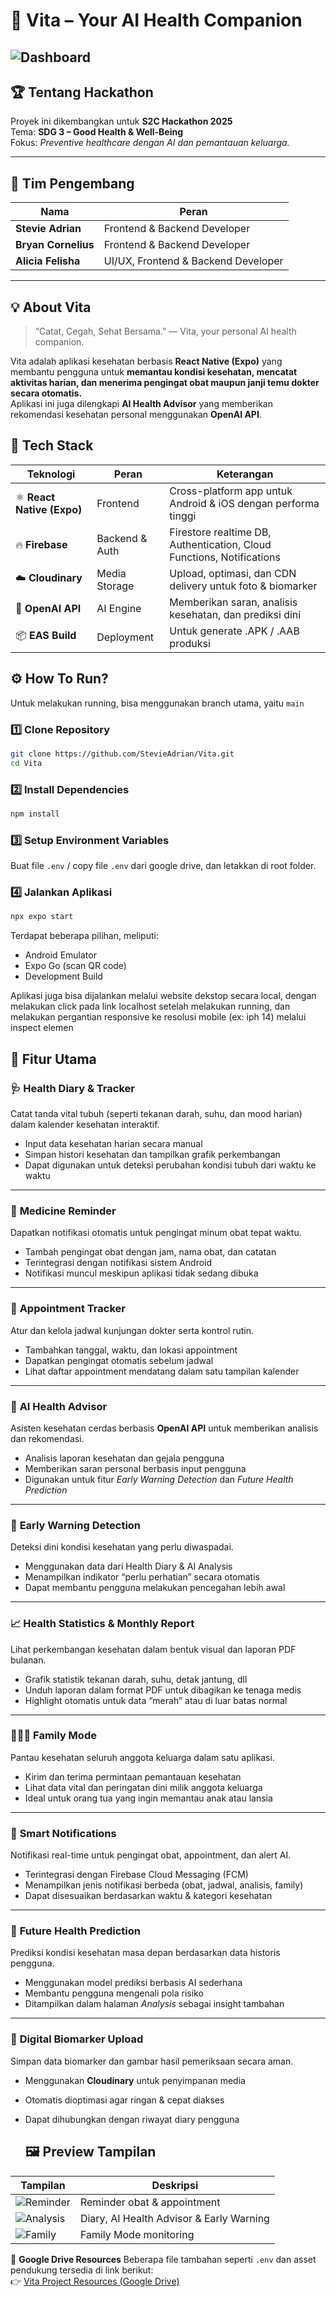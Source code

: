 # 🌿 Vita – Your AI Health Companion

![Dashboard](assets/screen/vita.png)
---

## 🏆 Tentang Hackathon
Proyek ini dikembangkan untuk **S2C Hackathon 2025**  
Tema: **SDG 3 – Good Health & Well-Being**  
Fokus: *Preventive healthcare dengan AI dan pemantauan keluarga.*

---

## 👥 Tim Pengembang
| Nama | Peran |
|------|--------|
| **Stevie Adrian** | Frontend & Backend Developer |
| **Bryan Cornelius** | Frontend & Backend Developer |
| **Alicia Felisha** | UI/UX, Frontend & Backend Developer |
---

## 💡 About Vita
> “Catat, Cegah, Sehat Bersama.” — Vita, your personal AI health companion.

Vita adalah aplikasi kesehatan berbasis **React Native (Expo)** yang membantu pengguna untuk **memantau kondisi kesehatan, mencatat aktivitas harian, dan menerima pengingat obat maupun janji temu dokter secara otomatis.**  
Aplikasi ini juga dilengkapi **AI Health Advisor** yang memberikan rekomendasi kesehatan personal menggunakan **OpenAI API**.

## 🚀 Tech Stack

| Teknologi | Peran | Keterangan |
|------------|--------|------------|
| ⚛️ **React Native (Expo)** | Frontend | Cross-platform app untuk Android & iOS dengan performa tinggi |
| 🔥 **Firebase** | Backend & Auth | Firestore realtime DB, Authentication, Cloud Functions, Notifications |
| ☁️ **Cloudinary** | Media Storage | Upload, optimasi, dan CDN delivery untuk foto & biomarker |
| 🤖 **OpenAI API** | AI Engine | Memberikan saran, analisis kesehatan, dan prediksi dini |
| 📦 **EAS Build** | Deployment | Untuk generate .APK / .AAB produksi |

## ⚙️ How To Run?
Untuk melakukan running, bisa menggunakan branch utama, yaitu ```main```

### 1️⃣ Clone Repository
```bash
git clone https://github.com/StevieAdrian/Vita.git
cd Vita
```
### 2️⃣ Install Dependencies
```bash
npm install
```

### 3️⃣ Setup Environment Variables
Buat file ```.env``` / copy file ```.env``` dari google drive, dan letakkan di root folder.

### 4️⃣ Jalankan Aplikasi
```bash
npx expo start
```
Terdapat beberapa pilihan, meliputi:
- Android Emulator
- Expo Go (scan QR code)
- Development Build

Aplikasi juga bisa dijalankan melalui website dekstop secara local, dengan melakukan click pada link localhost setelah melakukan running, dan melakukan pergantian responsive ke resolusi mobile (ex: iph 14) melalui inspect elemen

## 📱 Fitur Utama

### 🩺 **Health Diary & Tracker**
Catat tanda vital tubuh (seperti tekanan darah, suhu, dan mood harian) dalam kalender kesehatan interaktif.  
- Input data kesehatan harian secara manual  
- Simpan histori kesehatan dan tampilkan grafik perkembangan  
- Dapat digunakan untuk deteksi perubahan kondisi tubuh dari waktu ke waktu  

---

### 💊 **Medicine Reminder**
Dapatkan notifikasi otomatis untuk pengingat minum obat tepat waktu.  
- Tambah pengingat obat dengan jam, nama obat, dan catatan  
- Terintegrasi dengan notifikasi sistem Android  
- Notifikasi muncul meskipun aplikasi tidak sedang dibuka  

---

### 📅 **Appointment Tracker**
Atur dan kelola jadwal kunjungan dokter serta kontrol rutin.  
- Tambahkan tanggal, waktu, dan lokasi appointment  
- Dapatkan pengingat otomatis sebelum jadwal  
- Lihat daftar appointment mendatang dalam satu tampilan kalender  

---

### 🧠 **AI Health Advisor**
Asisten kesehatan cerdas berbasis **OpenAI API** untuk memberikan analisis dan rekomendasi.  
- Analisis laporan kesehatan dan gejala pengguna  
- Memberikan saran personal berbasis input pengguna  
- Digunakan untuk fitur *Early Warning Detection* dan *Future Health Prediction*  

---

### 🚨 **Early Warning Detection**
Deteksi dini kondisi kesehatan yang perlu diwaspadai.  
- Menggunakan data dari Health Diary & AI Analysis  
- Menampilkan indikator “perlu perhatian” secara otomatis  
- Dapat membantu pengguna melakukan pencegahan lebih awal  

---

### 📈 **Health Statistics & Monthly Report**
Lihat perkembangan kesehatan dalam bentuk visual dan laporan PDF bulanan.  
- Grafik statistik tekanan darah, suhu, detak jantung, dll  
- Unduh laporan dalam format PDF untuk dibagikan ke tenaga medis  
- Highlight otomatis untuk data “merah” atau di luar batas normal  

---

### 👨‍👩‍👧 **Family Mode**
Pantau kesehatan seluruh anggota keluarga dalam satu aplikasi.  
- Kirim dan terima permintaan pemantauan kesehatan  
- Lihat data vital dan peringatan dini milik anggota keluarga  
- Ideal untuk orang tua yang ingin memantau anak atau lansia  

---

### 💬 **Smart Notifications**
Notifikasi real-time untuk pengingat obat, appointment, dan alert AI.  
- Terintegrasi dengan Firebase Cloud Messaging (FCM)  
- Menampilkan jenis notifikasi berbeda (obat, jadwal, analisis, family)  
- Dapat disesuaikan berdasarkan waktu & kategori kesehatan  

---

### 🤖 **Future Health Prediction**
Prediksi kondisi kesehatan masa depan berdasarkan data historis pengguna.  
- Menggunakan model prediksi berbasis AI sederhana  
- Membantu pengguna mengenali pola risiko  
- Ditampilkan dalam halaman *Analysis* sebagai insight tambahan  

---

### 🧾 **Digital Biomarker Upload**
Simpan data biomarker dan gambar hasil pemeriksaan secara aman.  
- Menggunakan **Cloudinary** untuk penyimpanan media  
- Otomatis dioptimasi agar ringan & cepat diakses  
- Dapat dihubungkan dengan riwayat diary pengguna

  ## 🖼️ Preview Tampilan

| Tampilan | Deskripsi |
|-----------|------------|
| ![Reminder](assets/screen/reminder.png) | Reminder obat & appointment |
| ![Analysis](assets/screen/ai-analysis.png) | Diary, AI Health Advisor & Early Warning |
| ![Family](assets/screen/family-mode.png) | Family Mode monitoring |


📂 **Google Drive Resources**
Beberapa file tambahan seperti `.env` dan asset pendukung tersedia di link berikut:  
👉 [Vita Project Resources (Google Drive)](https://drive.google.com/drive/folders/1xyfNBtO0BqwLqAKhCVxY3WuR5V3TrGG4?usp=sharing)

